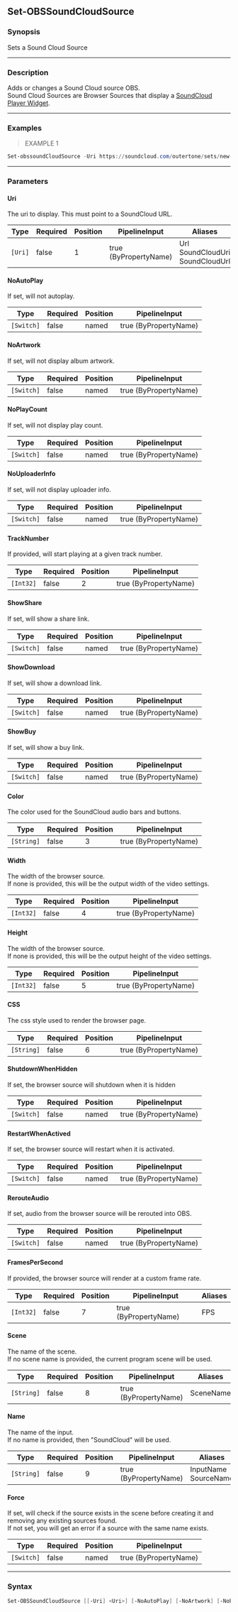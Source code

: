 Set-OBSSoundCloudSource
-----------------------

### Synopsis
Sets a Sound Cloud Source

---

### Description

Adds or changes a Sound Cloud source OBS.    
Sound Cloud Sources are Browser Sources that display a [SoundCloud Player Widget](https://developers.soundcloud.com/docs/api/html5-widget).

---

### Examples
> EXAMPLE 1

```PowerShell
Set-obssoundCloudSource -Uri https://soundcloud.com/outertone/sets/new-earth
```

---

### Parameters
#### **Uri**
The uri to display.  This must point to a SoundCloud URL.

|Type   |Required|Position|PipelineInput        |Aliases                                |
|-------|--------|--------|---------------------|---------------------------------------|
|`[Uri]`|false   |1       |true (ByPropertyName)|Url<br/>SoundCloudUri<br/>SoundCloudUrl|

#### **NoAutoPlay**
If set, will not autoplay.

|Type      |Required|Position|PipelineInput        |
|----------|--------|--------|---------------------|
|`[Switch]`|false   |named   |true (ByPropertyName)|

#### **NoArtwork**
If set, will not display album artwork.

|Type      |Required|Position|PipelineInput        |
|----------|--------|--------|---------------------|
|`[Switch]`|false   |named   |true (ByPropertyName)|

#### **NoPlayCount**
If set, will not display play count.

|Type      |Required|Position|PipelineInput        |
|----------|--------|--------|---------------------|
|`[Switch]`|false   |named   |true (ByPropertyName)|

#### **NoUploaderInfo**
If set, will not display uploader info.

|Type      |Required|Position|PipelineInput        |
|----------|--------|--------|---------------------|
|`[Switch]`|false   |named   |true (ByPropertyName)|

#### **TrackNumber**
If provided, will start playing at a given track number.

|Type     |Required|Position|PipelineInput        |
|---------|--------|--------|---------------------|
|`[Int32]`|false   |2       |true (ByPropertyName)|

#### **ShowShare**
If set, will show a share link.

|Type      |Required|Position|PipelineInput        |
|----------|--------|--------|---------------------|
|`[Switch]`|false   |named   |true (ByPropertyName)|

#### **ShowDownload**
If set, will show a download link.

|Type      |Required|Position|PipelineInput        |
|----------|--------|--------|---------------------|
|`[Switch]`|false   |named   |true (ByPropertyName)|

#### **ShowBuy**
If set, will show a buy link.

|Type      |Required|Position|PipelineInput        |
|----------|--------|--------|---------------------|
|`[Switch]`|false   |named   |true (ByPropertyName)|

#### **Color**
The color used for the SoundCloud audio bars and buttons.

|Type      |Required|Position|PipelineInput        |
|----------|--------|--------|---------------------|
|`[String]`|false   |3       |true (ByPropertyName)|

#### **Width**
The width of the browser source.    
If none is provided, this will be the output width of the video settings.

|Type     |Required|Position|PipelineInput        |
|---------|--------|--------|---------------------|
|`[Int32]`|false   |4       |true (ByPropertyName)|

#### **Height**
The width of the browser source.    
If none is provided, this will be the output height of the video settings.

|Type     |Required|Position|PipelineInput        |
|---------|--------|--------|---------------------|
|`[Int32]`|false   |5       |true (ByPropertyName)|

#### **CSS**
The css style used to render the browser page.

|Type      |Required|Position|PipelineInput        |
|----------|--------|--------|---------------------|
|`[String]`|false   |6       |true (ByPropertyName)|

#### **ShutdownWhenHidden**
If set, the browser source will shutdown when it is hidden

|Type      |Required|Position|PipelineInput        |
|----------|--------|--------|---------------------|
|`[Switch]`|false   |named   |true (ByPropertyName)|

#### **RestartWhenActived**
If set, the browser source will restart when it is activated.

|Type      |Required|Position|PipelineInput        |
|----------|--------|--------|---------------------|
|`[Switch]`|false   |named   |true (ByPropertyName)|

#### **RerouteAudio**
If set, audio from the browser source will be rerouted into OBS.

|Type      |Required|Position|PipelineInput        |
|----------|--------|--------|---------------------|
|`[Switch]`|false   |named   |true (ByPropertyName)|

#### **FramesPerSecond**
If provided, the browser source will render at a custom frame rate.

|Type     |Required|Position|PipelineInput        |Aliases|
|---------|--------|--------|---------------------|-------|
|`[Int32]`|false   |7       |true (ByPropertyName)|FPS    |

#### **Scene**
The name of the scene.    
If no scene name is provided, the current program scene will be used.

|Type      |Required|Position|PipelineInput        |Aliases  |
|----------|--------|--------|---------------------|---------|
|`[String]`|false   |8       |true (ByPropertyName)|SceneName|

#### **Name**
The name of the input.    
If no name is provided, then "SoundCloud" will be used.

|Type      |Required|Position|PipelineInput        |Aliases                 |
|----------|--------|--------|---------------------|------------------------|
|`[String]`|false   |9       |true (ByPropertyName)|InputName<br/>SourceName|

#### **Force**
If set, will check if the source exists in the scene before creating it and removing any existing sources found.    
If not set, you will get an error if a source with the same name exists.

|Type      |Required|Position|PipelineInput        |
|----------|--------|--------|---------------------|
|`[Switch]`|false   |named   |true (ByPropertyName)|

---

### Syntax
```PowerShell
Set-OBSSoundCloudSource [[-Uri] <Uri>] [-NoAutoPlay] [-NoArtwork] [-NoPlayCount] [-NoUploaderInfo] [[-TrackNumber] <Int32>] [-ShowShare] [-ShowDownload] [-ShowBuy] [[-Color] <String>] [[-Width] <Int32>] [[-Height] <Int32>] [[-CSS] <String>] [-ShutdownWhenHidden] [-RestartWhenActived] [-RerouteAudio] [[-FramesPerSecond] <Int32>] [[-Scene] <String>] [[-Name] <String>] [-Force] [<CommonParameters>]
```
